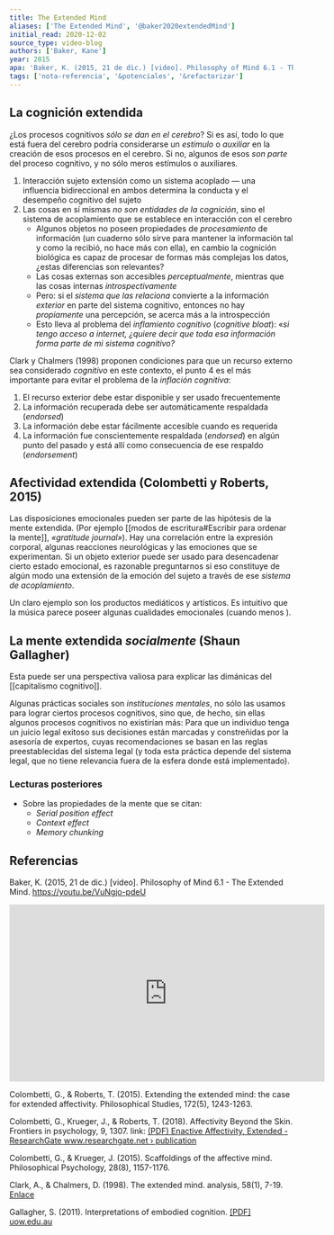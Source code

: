 ```yaml
---
title: The Extended Mind
aliases: ['The Extended Mind', '@baker2020extendedMind']
initial_read: 2020-12-02
source_type: video-blog
authors: ['Baker, Kane']
year: 2015
apa: 'Baker, K. (2015, 21 de dic.) [video]. Philosophy of Mind 6.1 - The Extended Mind. https://youtu.be/VuNgjo-pdeU'
tags: ['nota-referencia', '&potenciales', '&refactorizar']
---
```


## La cognición extendida

¿Los procesos cognitivos *sólo se dan en el cerebro*? Si es así, todo lo que está fuera del cerebro podría considerarse un *estímulo* o *auxiliar* en la creación de esos procesos en el cerebro. Si no, algunos de esos *son parte* del proceso cognitivo, y no sólo meros estímulos o auxiliares.

1. Interacción sujeto extensión como un sistema acoplado — una influencia bidireccional en ambos determina la conducta y el desempeño cognitivo del sujeto
2. Las cosas en sí mismas *no son entidades de la cognición*, sino el sistema de acoplamiento que se establece en interacción con el cerebro
	- Algunos objetos no poseen propiedades de *procesamiento* de información (un cuaderno sólo sirve para mantener la información tal y como la recibió, no hace más con ella), en cambio la cognición biológica es capaz de procesar de formas más complejas los datos, ¿estas diferencias son relevantes?
	- Las cosas externas son accesibles *perceptualmente*, mientras que las cosas internas *introspectivamente*
	- Pero: si el *sistema que las relaciona* convierte a la información *exterior* en parte del sistema cognitivo, entonces no hay *propiamente* una percepción, se acerca más a la introspección
	- Esto lleva al problema del *inflamiento cognitivo* (*cognitive bloat*): «*si tengo acceso a internet, ¿quiere decir que toda esa información forma parte de mi sistema cognitivo?*

Clark y Chalmers (1998) proponen condiciones para que un recurso externo sea considerado *cognitivo* en este contexto, el punto 4 es el más importante para evitar el problema de la *inflación cognitiva*:

1. El recurso exterior debe estar disponible y ser usado frecuentemente
2. La información recuperada debe ser automáticamente respaldada (*endorsed*)
3. La información debe estar fácilmente accesible cuando es requerida
4. La información fue conscientemente respaldada (*endorsed*) en algún punto del pasado y está allí como consecuencia de ese respaldo (*endorsement*)

## Afectividad extendida (Colombetti y Roberts, 2015)

Las disposiciones emocionales pueden ser parte de las hipótesis de la mente extendida. (Por ejemplo [[modos de escritura#Escribir para ordenar la mente]], *«gratitude journal»*). Hay una correlación entre la expresión corporal, algunas reacciones neurológicas y las emociones que se experimentan. Si un objeto exterior puede ser usado para desencadenar cierto estado emocional, es razonable preguntarnos si eso constituye de algún modo una extensión de la emoción del sujeto a través de ese *sistema de acoplamiento*.

Un claro ejemplo son los productos mediáticos y artísticos. Es intuitivo que la música parece poseer algunas cualidades emocionales (cuando menos ).

## La mente extendida *socialmente* (Shaun Gallagher)

Esta puede ser una perspectiva valiosa para explicar las dimánicas del [[capitalismo cognitivo]].

Algunas prácticas sociales son *instituciones mentales*, no sólo las usamos para lograr ciertos procesos cognitivos, sino que, de hecho, sin ellas algunos procesos cognitivos no existirían más: Para que un individuo tenga un juicio legal exitoso sus decisiones están marcadas y constreñidas por la asesoría de expertos, cuyas recomendaciones se basan en las reglas preestablecidas del sistema legal (y toda esta práctica depende del sistema legal, que no tiene relevancia fuera de la esfera donde está implementado).

### Lecturas posteriores

- Sobre las propiedades de la mente que se citan:
	- *Serial position effect*
	- *Context effect*
	- *Memory chunking*

## Referencias

Baker, K. (2015, 21 de dic.) \[video\]. Philosophy of Mind 6.1 - The Extended Mind. https://youtu.be/VuNgjo-pdeU

<div class="embed-wrapper"><iframe width="560" height="315" src="https://www.youtube.com/embed/VuNgjo-pdeU?controls=0" frameborder="0" allow="accelerometer; autoplay; clipboard-write; encrypted-media; gyroscope; picture-in-picture" allowfullscreen></iframe></div>

Colombetti, G., & Roberts, T. (2015). Extending the extended mind: the case for extended affectivity. Philosophical Studies, 172(5), 1243-1263.

Colombetti, G., Krueger, J., & Roberts, T. (2018). Affectivity Beyond the Skin. Frontiers in psychology, 9, 1307. link: [(PDF) Enactive Affectivity, Extended - ResearchGate www.researchgate.net › publication](https://www.researchgate.net/publication/281546276_Enactive_Affectivity_Extended)

Colombetti, G., & Krueger, J. (2015). Scaffoldings of the affective mind. Philosophical Psychology, 28(8), 1157-1176.

Clark, A., & Chalmers, D. (1998). The extended mind. analysis, 58(1), 7-19. [Enlace](http://scholar.google.com.mx/scholar_url?url=https://era.ed.ac.uk/bitstream/handle/1842/1312/TheExtendedMind.pdf%253Fsequence%253D1%2526isAllowed%253Dy&hl=es&sa=X&ei=LEXFX8iGD4rOmgGuq7GoAQ&scisig=AAGBfm3gV5YwXrLD9exuKENO6Hn1fGPRPQ&nossl=1&oi=scholarr)

Gallagher, S. (2011). Interpretations of embodied cognition. [\[PDF\] uow.edu.au](https://scholar.google.com/scholar_url?url=http://ro.uow.edu.au/cgi/viewcontent.cgi%253Farticle%253D2378%2526context%253Dlhapapers&hl=es&sa=T&oi=gsb-gga&ct=res&cd=0&d=3263484140916737857&ei=Ys3FX9ODPdG1mAHK6q_4Ag&scisig=AAGBfm33NECwo9ImCWnY0t5-zp6iJ1pB9g)